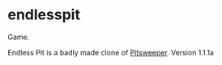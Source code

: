 # endlesspit
Game.

Endless Pit is a badly made clone of [Pitsweeper](http://www.kongregate.com/games/kinsman/pitsweeper).
Version 1.1.1a
